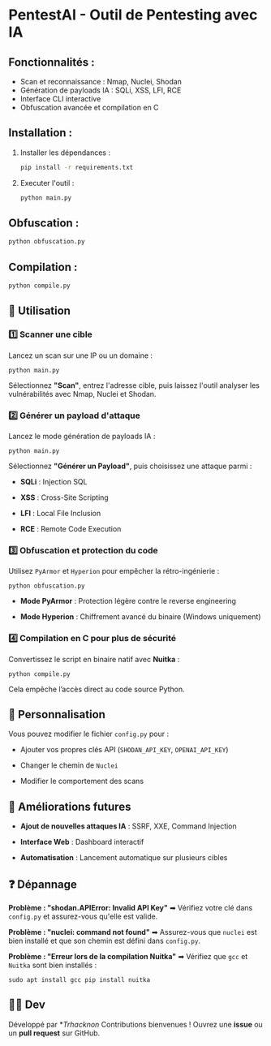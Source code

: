 # PentestAI - Outil de Pentesting avec IA

## Fonctionnalités :
- Scan et reconnaissance : Nmap, Nuclei, Shodan
- Génération de payloads IA : SQLi, XSS, LFI, RCE
- Interface CLI interactive
- Obfuscation avancée et compilation en C

## Installation :
1. Installer les dépendances :  
   ```bash
   pip install -r requirements.txt
   ```

2. Executer l'outil :
   ```bash
   python main.py
   ```

## Obfuscation :
   ```bash
   python obfuscation.py 
   ```

## Compilation :
   ```bash
   python compile.py
   ```

## 📌 Utilisation
 
### 1️⃣ **Scanner une cible**
 
Lancez un scan sur une IP ou un domaine :

 `python main.py ` 
 
Sélectionnez **"Scan"**, entrez l'adresse cible, puis laissez l'outil analyser les vulnérabilités avec Nmap, Nuclei et Shodan.
  
### 2️⃣ **Générer un payload d'attaque**
 
Lancez le mode génération de payloads IA :

 `python main.py ` 
 
Sélectionnez **"Générer un Payload"**, puis choisissez une attaque parmi :
 
 
- **SQLi** : Injection SQL
 
- **XSS** : Cross-Site Scripting
 
- **LFI** : Local File Inclusion
 
- **RCE** : Remote Code Execution
  
### 3️⃣ **Obfuscation et protection du code**
 
Utilisez `PyArmor` et `Hyperion` pour empêcher la rétro-ingénierie :

 `python obfuscation.py ` 
 
- **Mode PyArmor** : Protection légère contre le reverse engineering
 
- **Mode Hyperion** : Chiffrement avancé du binaire (Windows uniquement)
 

  
### 4️⃣ **Compilation en C pour plus de sécurité**
 
Convertissez le script en binaire natif avec **Nuitka** :

 `python compile.py ` 
 
Cela empêche l’accès direct au code source Python.
  
## 🔧 Personnalisation
 
Vous pouvez modifier le fichier 
`config.py` pour :
 
 
- Ajouter vos propres clés API (`SHODAN_API_KEY`, `OPENAI_API_KEY`)
 
- Changer le chemin de `Nuclei`
 
- Modifier le comportement des scans
 

  
## 🚀 Améliorations futures
 
 
- **Ajout de nouvelles attaques IA** : SSRF, XXE, Command Injection
 
- **Interface Web** : Dashboard interactif
 
- **Automatisation** : Lancement automatique sur plusieurs cibles
 

  
## ❓ Dépannage
 
**Problème : "shodan.APIError: Invalid API Key"** ➡ Vérifiez votre clé dans `config.py` et assurez-vous qu'elle est valide.
 
**Problème : "nuclei: command not found"** ➡ Assurez-vous que `nuclei` est bien installé et que son chemin est défini dans `config.py`.
 
**Problème : "Erreur lors de la compilation Nuitka"** ➡ Vérifiez que `gcc` et `Nuitka` sont bien installés :

 `sudo apt install gcc pip install nuitka `  
  
## 👨‍💻 Dev
 
Développé par **Trhacknon* Contributions bienvenues ! Ouvrez une **issue** ou un **pull request** sur GitHub.
